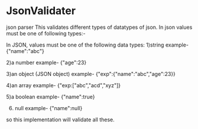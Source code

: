 # JsonValidater
json parser
This validates different types of datatypes of json.
In json values must be one of following types:-


In JSON, values must be one of the following data types:
 1)string
   example-  {"name":"abc"}
 
2)a number
   example-  {"age":23}
 
3)an object (JSON object)
   example-  {"exp":{"name":"abc","age":23}}
 
4)an array
   example-  {"exp:["abc","acd","xyz"]}

 5)a boolean
    example- {"name":true}

 6) null
    example- {"name":null}

so this implementation will validate all these.
